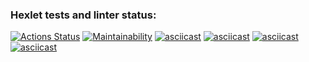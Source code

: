 ### Hexlet tests and linter status:

[![Actions Status](https://github.com/asfodei/frontend-project-44/workflows/hexlet-check/badge.svg)](https://github.com/asfodei/frontend-project-44/actions)
[![Maintainability](https://api.codeclimate.com/v1/badges/3d81637374b4f8e180ce/maintainability)](https://codeclimate.com/github/asfodei/frontend-project-44/maintainability)
[![asciicast](https://asciinema.org/a/HmWt8z1Oc4A5XFobA29juaj3C.svg)](https://asciinema.org/a/HmWt8z1Oc4A5XFobA29juaj3C)
[![asciicast](https://asciinema.org/a/UgtFz3nBrVqXJVXmumaAIvJHs.svg)](https://asciinema.org/a/UgtFz3nBrVqXJVXmumaAIvJHs)
[![asciicast](https://asciinema.org/a/uIMfUBme56IdYEamDhGrYV499.svg)](https://asciinema.org/a/uIMfUBme56IdYEamDhGrYV499)
[![asciicast](https://asciinema.org/a/SAxyg7coBBiEzfayRjbvEPike.svg)](https://asciinema.org/a/SAxyg7coBBiEzfayRjbvEPike)